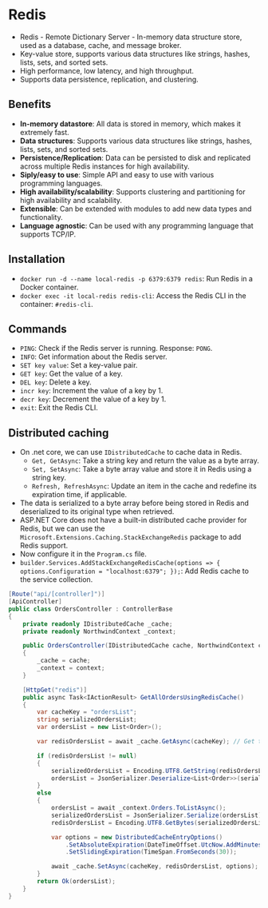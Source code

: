 # Redis

- Redis - Remote Dictionary Server - In-memory data structure store, used as a database, cache, and message broker.
- Key-value store, supports various data structures like strings, hashes, lists, sets, and sorted sets.
- High performance, low latency, and high throughput.
- Supports data persistence, replication, and clustering.

## Benefits

- **In-memory datastore**: All data is stored in memory, which makes it extremely fast.
- **Data structures**: Supports various data structures like strings, hashes, lists, sets, and sorted sets.
- **Persistence/Replication**: Data can be persisted to disk and replicated across multiple Redis instances for high availability.
- **Siply/easy to use**: Simple API and easy to use with various programming languages.
- **High availability/scalability**: Supports clustering and partitioning for high availability and scalability.
- **Extensible**: Can be extended with modules to add new data types and functionality.
- **Language agnostic**: Can be used with any programming language that supports TCP/IP.

## Installation

- `docker run -d --name local-redis -p 6379:6379 redis`: Run Redis in a Docker container.
- `docker exec -it local-redis redis-cli`: Access the Redis CLI in the container: `#redis-cli`.

## Commands

- `PING`: Check if the Redis server is running. Response: `PONG`.
- `INFO`: Get information about the Redis server.
- `SET key value`: Set a key-value pair.
- `GET key`: Get the value of a key.
- `DEL key`: Delete a key.
- `incr key`: Increment the value of a key by 1.
- `decr key`: Decrement the value of a key by 1.
- `exit`: Exit the Redis CLI.

## Distributed caching

- On .net core, we can use `IDistributedCache` to cache data in Redis.
  - `Get, GetAsync`: Take a string key and return the value as a byte array.
  - `Set, SetAsync`: Take a byte array value and store it in Redis using a string key.
  - `Refresh, RefreshAsync`: Update an item in the cache and redefine its expiration time, if applicable.
- The data is serialized to a byte array before being stored in Redis and deserialized to its original type when retrieved.
- ASP.NET Core does not have a built-in distributed cache provider for Redis, but we can use the `Microsoft.Extensions.Caching.StackExchangeRedis` package to add Redis support.
- Now configure it in the `Program.cs` file.
- `builder.Services.AddStackExchangeRedisCache(options => { options.Configuration = "localhost:6379"; });`: Add Redis cache to the service collection.

```csharp # Controller
[Route("api/[controller]")]
[ApiController]
public class OrdersController : ControllerBase
{
    private readonly IDistributedCache _cache;
    private readonly NorthwindContext _context;

    public OrdersController(IDistributedCache cache, NorthwindContext context)
    {
        _cache = cache;
        _context = context;
    }

    [HttpGet("redis")]
    public async Task<IActionResult> GetAllOrdersUsingRedisCache()
    {
        var cacheKey = "ordersList";
        string serializedOrdersList;
        var ordersList = new List<Order>();

        var redisOrdersList = await _cache.GetAsync(cacheKey); // Get the cached data

        if (redisOrdersList != null)
        {
            serializedOrdersList = Encoding.UTF8.GetString(redisOrdersList);
            ordersList = JsonSerializer.Deserialize<List<Order>>(serializedOrdersList); // Deserialize the cached data
        }
        else
        {
            ordersList = await _context.Orders.ToListAsync();
            serializedOrdersList = JsonSerializer.Serialize(ordersList);
            redisOrdersList = Encoding.UTF8.GetBytes(serializedOrdersList);

            var options = new DistributedCacheEntryOptions()
                .SetAbsoluteExpiration(DateTimeOffset.UtcNow.AddMinutes(5))
                .SetSlidingExpiration(TimeSpan.FromSeconds(30));

            await _cache.SetAsync(cacheKey, redisOrdersList, options); // Set the cache with expiration options
        }
        return Ok(ordersList);
    }
}
```
